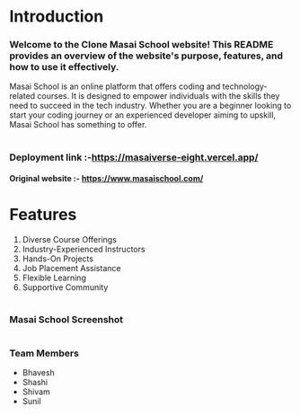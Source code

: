 # Introduction
### Welcome to the  Clone Masai School website! This README provides an overview of the website's purpose, features, and how to use it effectively.

Masai School is an online platform that offers coding and technology-related courses. It is designed to empower individuals with the skills they need to succeed in the tech industry. Whether you are a beginner looking to start your coding journey or an experienced developer aiming to upskill, Masai School has something to offer.
#
### Deployment link :-https://masaiverse-eight.vercel.app/
#### Original website :- https://www.masaischool.com/
#


# Features
1. Diverse Course Offerings
2. Industry-Experienced Instructors
3. Hands-On Projects
4. Job Placement Assistance
5. Flexible Learning
6. Supportive Community
#
### Masai School Screenshot
#

### Team Members
* Bhavesh
* Shashi
* Shivam
* Sunil


